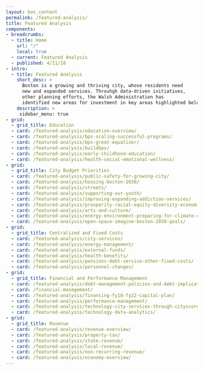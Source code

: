 ```yaml
---
layout: bos_content
permalink: /featured-analysis/
title: Featured Analysis
components:
- breadcrumbs:
  - title: Home
    url: "/"
    local: true
  - current: Featured Analysis
  - published: 4/11/18
- intro:
  - title: Featured Analysis
    short_desc: >
      Boston is a growing and thriving city, whose residents need
      new and expanded services. Throuhgh data-driven initiatives,
      other planning efforts, the Walsh Administration has 
      identified new areas for investment in key areas highlighted below.
    description: >
     sidebar_menu: true
- grid:
  - grid_title: Education
  - card: /featured-analysis/education-overview/
  - card: /featured-analysis/bps-scaling-successful-programs/
  - card: /featured-analysis/bps-great-equalizer/
  - card: /featured-analysis/buildbps/
  - card: /featured-analysis/early-childhood-education/
  - card: /featured-analysis/health-social-emotional-wellness/
- grid: 
  - grid_title: City Budget Priorities
  - card: /featured-analysis/public-safety-for-growing-city/
  - card: /featured-analysis/housing-boston-2030/
  - card: /featured-analysis/streets/ 
  - card: /featured-analysis/supporting-our-youth/
  - card: /featured-analysis/improving-expanding-addiction-services/ 
  - card: /featured-analysis/prosperity-racial-equity-diversity-economic-mobility/
  - card: /featured-analysis/arts-and-culture/  
  - card: /featured-analysis/energy-environment-preparing-for-climate-change/
  - card: /featured-analysis/open-space-imagine-boston-2030-goals/
- grid: 
  - grid_title: Centralized and Fixed Costs
  - card: /featured-analysis/city-services/
  - card: /featured-analysis/energy-management/ 
  - card: /featured-analysis/external-funds/
  - card: /featured-analysis/health-benefits/
  - card: /featured-analysis/pensions-debt-service-other-fixed-costs/
  - card: /featured-analysis/personnel-changes/
- grid:
  - grid_title: Financial and Performance Management
  - card: /featured-analysis/debt-management-policies-and-debt-implications-of-plan/
  - card: /financial-management/
  - card: /featured-analysis/financing-fy18-fy22-capital-plan/
  - card: /featured-analysis/performance-management/
  - card: /featured-analysis/technology-city-services-through-cityscore/
  - card: /featured-analysis/technology-data-analytics/
- grid: 
  - grid_title: Revenue
  - card: /featured-analysis/revenue-overview/
  - card: /featured-analysis/property-tax/  
  - card: /featured-analysis/state-revenue/
  - card: /featured-analysis/local-revenue/
  - card: /featured-analysis/non-recurring-revenue/
  - card: /featured-analysis/economy-overview/
---
```

